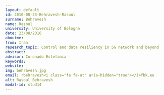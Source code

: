 ```yaml
---
layout: default 
id: 2016-08-23-Behravesh-Rasoul
surname: Behravesh
name: Rasoul
university: University of Bologna
date: 23/08/2016
aboutme: 
from: Iran
research_topic: Control and data resiliency in 5G network and beyond
abstract: 
advisor: Coronado Estefania
keywords: 
website: 
img: behravesh.jpg
email: rbehravesh<i class="fa fa-at" aria-hidden="true"></i>fbk.eu
alt: Rasoul Behravesh
modal-id: stud14
---
```

